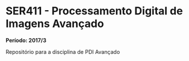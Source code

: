 # SER411 - Processamento Digital de Imagens Avançado

__Período: 2017/3__

Repositório para a disciplina de PDI Avançado
